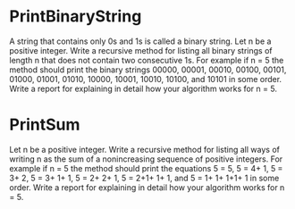 # PrintBinaryString

  A string that contains only 0s and 1s is called a binary string. Let n be a positive integer.
Write a recursive method for listing all binary strings of length n that does not contain two consecutive
1s. For example if n = 5 the method should print the binary strings 00000, 00001, 00010, 00100, 00101,
01000, 01001, 01010, 10000, 10001, 10010, 10100, and 10101 in some order. Write a report for explaining
in detail how your algorithm works for n = 5.


# PrintSum

  Let n be a positive integer. Write a recursive method for listing all ways of writing n as the
sum of a nonincreasing sequence of positive integers. For example if n = 5 the method should print the
equations 5 = 5, 5 = 4+ 1, 5 = 3+ 2, 5 = 3+ 1+ 1, 5 = 2+ 2+ 1, 5 = 2+1+ 1+ 1, and 5 = 1+ 1+ 1+1+ 1
in some order. Write a report for explaining in detail how your algorithm works for n = 5.